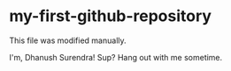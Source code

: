 # my-first-github-repository

This file was modified manually.

I'm, Dhanush Surendra! Sup?
Hang out with me sometime.
